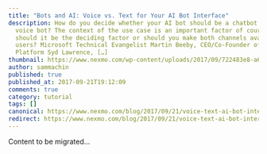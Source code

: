 ```yaml
---
title: "Bots and AI: Voice vs. Text for Your AI Bot Interface"
description: How do you decide whether your AI bot should be a chatbot or a
  voice bot? The context of the use case is an important factor of course, but
  should it be the deciding factor or should you make both channels available to
  users? Microsoft Technical Evangelist Martin Beeby, CEO/Co-Founder of The Bot
  Platform Syd Lawrence, […]
thumbnail: https://www.nexmo.com/wp-content/uploads/2017/09/722483e8-a628-441d-a6cf-08356a5beb3a_Bots-Clip5_800x300.jpg
author: sammachin
published: true
published_at: 2017-09-21T19:12:09
comments: true
category: tutorial
tags: []
canonical: https://www.nexmo.com/blog/2017/09/21/voice-text-ai-bot-interface
redirect: https://www.nexmo.com/blog/2017/09/21/voice-text-ai-bot-interface
---
```

Content to be migrated...
